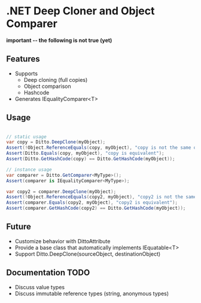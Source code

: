 .NET Deep Cloner and Object Comparer
=====================================

**important -- the following is not true (yet)**

Features
---------

- Supports
  * Deep cloning (full copies)
  * Object comparison
  * Hashcode
- Generates IEqualityComparer\<T> 



Usage
-------

```csharp

// static usage
var copy = Ditto.DeepClone(myObject);
Assert(!Object.ReferenceEquals(copy, myObject), "copy is not the same object");
Assert(Ditto.Equals(copy, myObject), "copy is equivalent");
Assert(Ditto.GetHashCode(copy) == Ditto.GetHashCode(myObject));

// instance usage
var comparer = Ditto.GetComparer<MyType>();
Assert(comparer is IEqualityComparer<MyType>);

var copy2 = comparer.DeepClone(myObject);
Assert(!Object.ReferenceEquals(copy2, myObject), "copy2 is not the same object");
Assert(comparer.Equals(copy2, myObject), "copy2 is equivalent");
Assert(comparer.GetHashCode(copy2) == Ditto.GetHashCode(myObject));

```

Future
-------

- Customize behavior with DittoAttribute
- Provide a base class that automatically implements IEquatable\<T>
- Support Ditto.DeepClone(sourceObject, destinationObject)


Documentation TODO
-------------------

- Discuss value types
- Discuss immutable reference types (string, anonymous types)